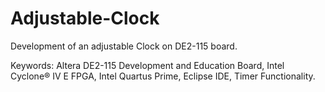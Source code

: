 # Adjustable-Clock
Development of an adjustable Clock on DE2-115 board. 

Keywords: Altera DE2-115 Development and Education Board, Intel Cyclone® IV E FPGA, Intel Quartus Prime, Eclipse IDE, Timer Functionality.
